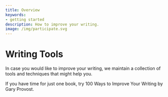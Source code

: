 ```yaml
---
title: Overview
keywords:
- getting started
description: How to improve your writing.
image: /img/participate.svg
---
```


# Writing Tools

In case you would like to improve your writing, we maintain a collection of tools and techniques that might help you.

If you have time for just one book, try 100 Ways to Improve Your Writing by Gary Provost.